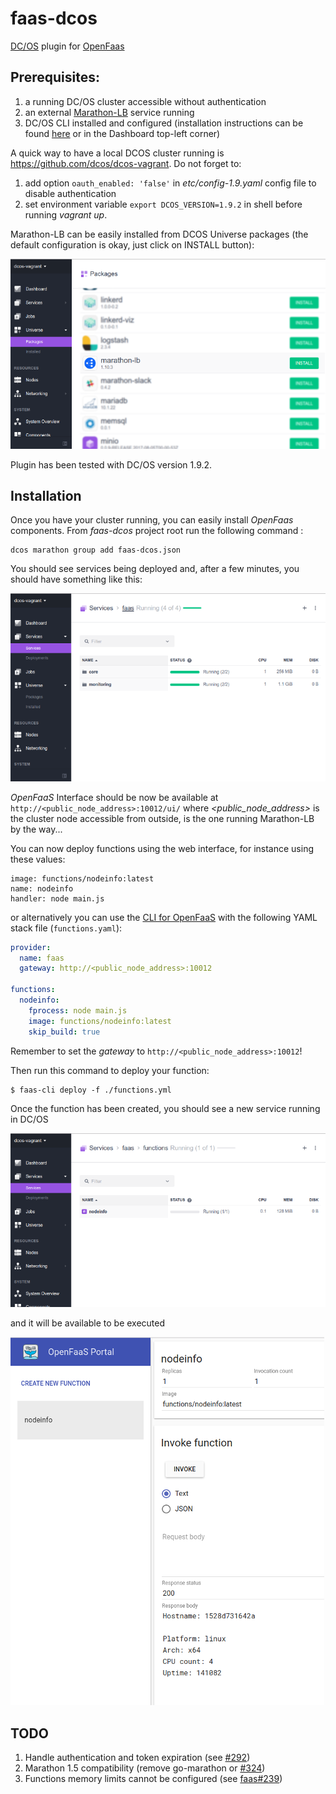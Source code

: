 # faas-dcos
[DC/OS](https://dcos.io/) plugin for [OpenFaas](https://github.com/openfaas/faas) 

## Prerequisites: 
1. a running DC/OS cluster accessible without authentication 
1. an external [Marathon-LB](https://dcos.io/docs/1.9/networking/marathon-lb/) service running
1. DC/OS CLI installed and configured (installation instructions can be found [here](https://dcos.io/docs/1.9/cli/install/) or in the Dashboard top-left corner)

A quick way to have a local DCOS cluster running is https://github.com/dcos/dcos-vagrant. Do not forget to:
1. add option ```oauth_enabled: 'false'``` in _etc/config-1.9.yaml_ config file to disable authentication 
1. set environment variable ```export DCOS_VERSION=1.9.2``` in shell before running _vagrant up_.

Marathon-LB can be easily installed from DCOS Universe packages (the default configuration is okay, just click on INSTALL button):

![Marathon-LB in Universe](docs/images/mlb.png?raw=true "Marathon-LB in Universe")

Plugin has been tested with DC/OS version 1.9.2.

## Installation

Once you have your cluster running, you can easily install _OpenFaas_ components. From _faas-dcos_ project root run the following command :
```
dcos marathon group add faas-dcos.json
```

You should see services being deployed and, after a few minutes, you should have something like this:

![OpenFaas running](docs/images/install.png?raw=true "OpenFaas running")

_OpenFaaS_ Interface should be now be available at `http://<public_node_address>:10012/ui/` where _<public_node_address>_ is the cluster node accessible from outside, is the one running Marathon-LB by the way...

You can now deploy functions using the web interface, for instance using these values:
```
image: functions/nodeinfo:latest  
name: nodeinfo  
handler: node main.js
```

or alternatively you can use the [CLI for OpenFaaS](https://github.com/openfaas/faas-cli) with the following YAML stack file (```functions.yaml```):

```yaml
provider:
  name: faas
  gateway: http://<public_node_address>:10012

functions:
  nodeinfo:
    fprocess: node main.js
    image: functions/nodeinfo:latest
    skip_build: true
```
Remember to set the _gateway_ to `http://<public_node_address>:10012`!

Then run this command to deploy your function:

```
$ faas-cli deploy -f ./functions.yml
```

Once the function has been created, you should see a new service running in DC/OS

![Function running](docs/images/function.png?raw=true "Function running")

and it will be available to be executed

![Function invoked](docs/images/invoke.png?raw=true "Function invoked")

## TODO
1. Handle authentication and token expiration (see [#292](https://github.com/gambol99/go-marathon/issues/292))
1. Marathon 1.5 compatibility (remove go-marathon or [#324](https://github.com/gambol99/go-marathon/issues/324))
1. Functions memory limits cannot be configured (see [faas#239](https://github.com/openfaas/faas/issues/239))
